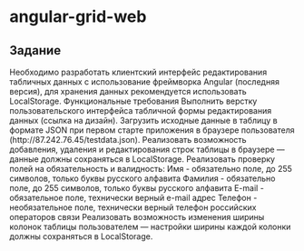 # angular-grid-web
<h2>Задание </h2>
Необходимо разработать клиентский интерфейс редактирования табличных данных с использование фреймворка Angular (последняя версия), для хранения данных рекомендуется использовать LocalStorage. Функциональные требования Выполнить верстку пользовательского интерфейса табличной формы редактирования данных (ссылка на дизайн). Загрузить исходные данные в таблицу в формате JSON при первом старте приложения в браузере пользователя (http://87.242.76.45/testdata.json). Реализовать возможность добавления, удаления и редактирования строк таблицы в браузере — данные должны сохраняться в LocalStorage. Реализовать проверку полей на обязательность и валидность: Имя - обязательно поле, до 255 символов, только буквы русского алфавита Фамилия - обязательно поле, до 255 символов, только буквы русского алфавита E-mail - обязательное поле, технически верный e-mail адрес Телефон - необязательное поле, технически верный телефон российских операторов связи Реализовать возможность изменения ширины колонок таблицы пользователем — настройки ширины каждой колонки должны сохраняться в LocalStorage.
